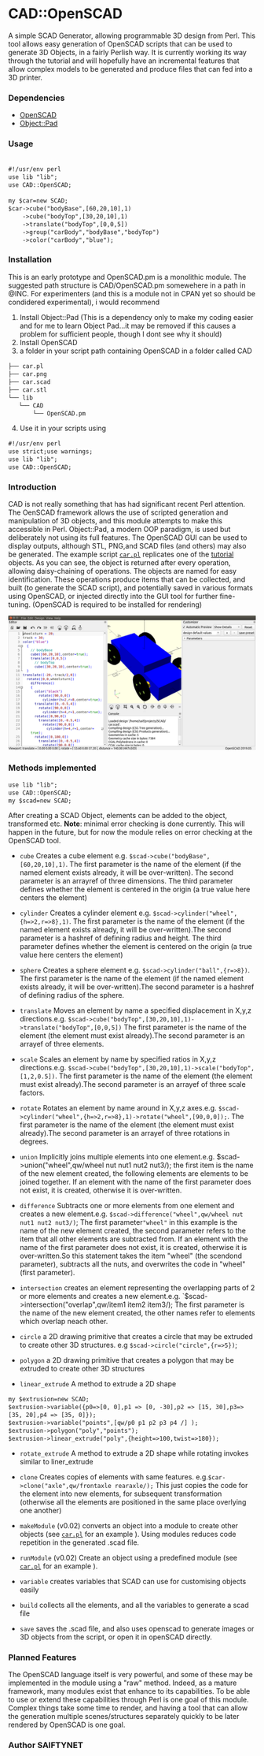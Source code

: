# CAD::OpenSCAD

A simple SCAD Generator, allowing programmable 3D design from Perl.  This tool allows easy generation of
OpenSCAD scripts that can be used to generate 3D Objects, in a fairly Perlish way. It is currently working
its way through the tutorial and will hopefully have an incremental features that allow complex models to
be generated and produce files that can fed into a 3D printer.  

### Dependencies
* [OpenSCAD](https://openscad.org/documentation.html) 
* [Object::Pad](https://metacpan.org/pod/Object::Pad)

### Usage

```

#!/usr/env perl
use lib "lib";
use CAD::OpenSCAD;

my $car=new SCAD;
$car->cube("bodyBase",[60,20,10],1)
    ->cube("bodyTop",[30,20,10],1)
    ->translate("bodyTop",[0,0,5])
    ->group("carBody","bodyBase","bodyTop")
    ->color("carBody","blue");

```
### Installation

This is an early prototype and OpenSCAD.pm is a monolithic module.
The suggested path structure is CAD/OpenSCAD.pm somewehere in a path in @INC.
For experimenters (and this is a module not in CPAN yet so should be condidered experimental), i would recommend
1) Install Object::Pad   (This is a dependency only to make my coding easier and for me to learn Object Pad...it may be removed if this causes a problem for sufficient people, though I dont see why it should)
2) Install OpenSCAD
3) a folder in your script path containing OpenSCAD in a folder called CAD
 ```
├── car.pl
├── car.png
├── car.scad
├── car.stl
└── lib
    └── CAD
        └── OpenSCAD.pm
```
4) Use it in your scripts using 
```
#!/usr/env perl
use strict;use warnings;
use lib "lib";  
use CAD::OpenSCAD;
```


### Introduction

CAD is not really something that has had significant recent Perl attention.  The OenSCAD framework allows
the use of scripted generation and manipulation of 3D objects, and this module attempts to make this
accessible in Perl. Object::Pad, a modern OOP paradigm, is used but deliberately not using its full features.  The OpenSCAD GUI can be used to display outputs,
although  STL, PNG,and SCAD files  (and others) may also be generated.  The example script [`car.pl`](https://github.com/saiftynet/SCAD/blob/main/car.pl) 
replicates one of the [tutorial](https://en.wikibooks.org/wiki/OpenSCAD_Tutorial/Chapter_1) objects.  As you can see,
the object is returned after every operation, allowing daisy-chaining of operations.  The objects are named for easy 
identification. These operations produce items that can be collected, and built (to generate the SCAD script),
and potentially saved in various formats using OpenSCAD, or injected directly into the GUI tool for further fine-tuning.
(OpenSCAD is required to be installed for rendering)

![image](https://github.com/saiftynet/dummyrepo/blob/main/SCAD/OpenSCAD.png?raw=true)

### Methods implemented
```
use lib "lib";
use CAD::OpenSCAD;
my $scad=new SCAD;
```
After creating a SCAD Object, elements can be added to the object, transformed etc.  **Note**: minimal error checking
is done currently.  This will happen in the future, but for now the module relies on error checking at the OpenSCAD tool.

* `cube`
Creates a cube element e.g. `$scad->cube("bodyBase",[60,20,10],1)`.  The first parameter is the
name of the element (if the named element exists already, it will be over-written). The second parameter
is an arrayref of three dimensions. The third parameter defines whether the element is centered in the origin
(a true value here centers the element)

* `cylinder`
Creates a cylinder element e.g. `$scad->cylinder("wheel",{h=>2,r=>8},1)`.  The first parameter is the
name of the element (if the named element exists already, it will be over-written).The second parameter
is a hashref of defining radius and height. The third parameter defines whether the element is centered
on the origin (a true value here centers the element)

* `sphere`
Creates a sphere element e.g. `$scad->cylinder("ball",{r=>8})`.  The first parameter is the
name of the element (if the named element exists already, it will be over-written).The second parameter
is a hashref of defining radius of the sphere.

* `translate`
Moves an element by name a specified displacement in X,y,z directions.e.g.
`$scad->cube("bodyTop",[30,20,10],1)->translate("bodyTop",[0,0,5])`  The first parameter is the
name of the element (the element must exist already).The second parameter is an arrayef of three elements.

* `scale`
Scales an element by name by specified ratios in X,y,z directions.e.g.
`$scad->cube("bodyTop",[30,20,10],1)->scale("bodyTop",[1,2,0.5])`.  The first parameter is the
name of the element (the element must exist already).The second parameter is an arrayef of three scale factors.

* `rotate`
  Rotates an element by name around in X,y,z axes.e.g.
`$scad->cylinder("wheel",{h=>2,r=>8},1)->rotate("wheel",[90,0,0]);`.  The first parameter is the
name of the element (the element must exist already).The second parameter is an arrayef of three rotations in degrees.

* `union`
Implicitly joins multiple elements into one element.e.g. $scad->union("wheel",qw/wheel nut nut1 nut2 nut3/);
the first item is the name of the new element created, the following elements are elements to be joined together.
If an element with the name of the first parameter does not exist, it is created, otherwise it is over-written.
  
* `difference`
Subtracts one or more elements from one element and creates a new element.e.g. `$scad->difference("wheel",qw/wheel nut nut1 nut2 nut3/)`;
The first parameter`"wheel"` in this example is the name of the new element created, the second parameter refers to the item that all other elements are subtracted from. If an element with the name of the first parameter does not exist, it is created, otherwise it is over-written.So this statement takes the item "wheel" (the scendond parameter), subtracts all the nuts, and overwrites the code in "wheel"(first parameter). 

* `intersection`
creates an element representing the overlapping parts of 2 or more elements and creates a new element.e.g. `$scad->intersection("overlap",qw/item1  item2 item3/); The first parameter is the name of the new element created, the other names refer to elements which overlap neach other.

* `circle`
a 2D drawing primitive that creates a circle that may be extruded to create other 3D structures.
e.g `$scad->circle("circle",{r=>5})`;

* `polygon`
a 2D drawing primitive that creates a polygon that may be extruded to create other 3D structures

* `linear_extrude`
A method to extrude a 2D shape
```
my $extrusion=new SCAD;
$extrusion->variable({p0=>[0, 0],p1 => [0, -30],p2 => [15, 30],p3=> [35, 20],p4 => [35, 0]});
$extrusion->variable("points",[qw/p0 p1 p2 p3 p4 /] );
$extrusion->polygon("poly","points");
$extrusion->linear_extrude("poly",{height=>100,twist=>180});
```

* `rotate_extrude`
A method to extrude a 2D shape while rotating invokes similar to liner_extrude

* `clone`
  Creates copies of elements with same features. e.g.`$car->clone("axle",qw/frontaxle rearaxle/);`   This just copies the code for the element into new elements, for subsequent transformation (otherwise all the elements are positioned in the same place overlying one another) 

* `makeModule` (v0.02)
converts an object into a module to create other objects (see [`car.pl`](https://github.com/saiftynet/SCAD/blob/main/car.pl) for an example ).  Using modules reduces code repetition in the generated .scad file.

* `runModule` (v0.02)
Create an object using a predefined module (see [`car.pl`](https://github.com/saiftynet/SCAD/blob/main/car.pl) for an example ).

* `variable`
creates variables that SCAD can use for customising objects easily

* `build`
  collects all the elements, and all the variables to generate a scad file
   
* `save`
  saves the .scad file, and also uses openscad to generate images or 3D objects
  from the script, or open it in openSCAD directly.


### Planned Features

The OpenSCAD language itself is very powerful, and some of these may be implemented in the module using a "raw" method.
Indeed, as a mature framework, many modules exist that enhance to its capabilities.  To be able to use or extend these
capabilities through Perl is one  goal of this module.  Complex things take some time to render, and having a tool that
can allow the generation multiple scenes/structures separately quickly to be later rendered by OpenSCAD is one goal.

### Author SAIFTYNET



